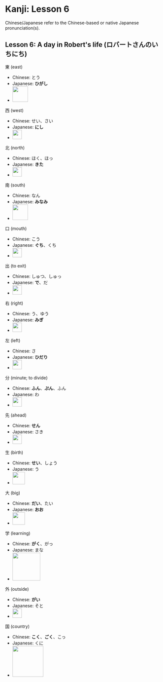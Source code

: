 # Kanji: Lesson 6

Chinese/Japanese refer to the Chinese-based or native Japanese pronunciation(s).

## Lesson 6: A day in Robert's life (ロバートさんのいちにち)

東 (east)

- Chinese: とう
- Japanese: **ひがし**
- <img src="/Users/cvalenti/Workspace/Notes/languages/japanese/genki-elementary-japanese/imgs/kanji-east-stroke-order.png" height=50>

西 (west)

- Chinese: せい、さい
- Japanese: **にし**
- <img src="/Users/cvalenti/Workspace/Notes/languages/japanese/genki-elementary-japanese/imgs/kanji-west-stroke-order.png" height=30>

北 (north)

- Chinese: ほく、ほっ
- Japanese: **きた**
- <img src="/Users/cvalenti/Workspace/Notes/languages/japanese/genki-elementary-japanese/imgs/kanji-north-stroke-order.png" height=30>

南 (south)

- Chinese: なん
- Japanese: **みなみ**
- <img src="/Users/cvalenti/Workspace/Notes/languages/japanese/genki-elementary-japanese/imgs/kanji-south-stroke-order.png" height=50>

口 (mouth)

- Chinese: こう
- Japanese: **ぐち**、くち
- <img src="/Users/cvalenti/Workspace/Notes/languages/japanese/genki-elementary-japanese/imgs/kanji-mouth-stroke-order.png" height=30>

出 (to exit)

- Chinese: しゅつ、しゅっ
- Japanese: **で**、だ
- <img src="/Users/cvalenti/Workspace/Notes/languages/japanese/genki-elementary-japanese/imgs/kanji-to-exit-stroke-order.png" height=30>

右 (right)

- Chinese: う、ゆう
- Japanese: **みぎ**
- <img src="/Users/cvalenti/Workspace/Notes/languages/japanese/genki-elementary-japanese/imgs/kanji-right-stroke-order.png" height=30>

左 (left)

- Chinese: さ
- Japanese: **ひだり**
- <img src="/Users/cvalenti/Workspace/Notes/languages/japanese/genki-elementary-japanese/imgs/kanji-left-stroke-order.png" height=30>

分 (minute; to divide)

- Chinese: **ふん**、**ぷん**、ふん
- Japanese: わ
- <img src="/Users/cvalenti/Workspace/Notes/languages/japanese/genki-elementary-japanese/imgs/kanji-minute-stroke-order.png" height=30>

先 (ahead)

- Chinese: **せん**
- Japanese: さき
- <img src="/Users/cvalenti/Workspace/Notes/languages/japanese/genki-elementary-japanese/imgs/kanji-ahead-stroke-order.png" height=30>

生 (birth)

- Chinese: **せい**、しょう
- Japanese: う
- <img src="/Users/cvalenti/Workspace/Notes/languages/japanese/genki-elementary-japanese/imgs/kanji-birth-stroke-order.png" height=40>

大 (big)

- Chinese: **だい**、たい
- Japanese: **おお**
- <img src="/Users/cvalenti/Workspace/Notes/languages/japanese/genki-elementary-japanese/imgs/kanji-big-stroke-order.jpg" height=40>

学 (learning)

- Chinese: **がく**、がっ
- Japanese: まな
- <img src="/Users/cvalenti/Workspace/Notes/languages/japanese/genki-elementary-japanese/imgs/kanji-learning-stroke-order.png" height=90>

外 (outside)

- Chinese: **がい**
- Japanese: そと
- <img src="/Users/cvalenti/Workspace/Notes/languages/japanese/genki-elementary-japanese/imgs/kanji-outside-stroke-order.png" height=30>

国 (country)

- Chinese: **こく**、**ごく**、こっ
- Japanese: くに
- <img src="/Users/cvalenti/Workspace/Notes/languages/japanese/genki-elementary-japanese/imgs/kanji-country-stroke-order.png" height=100>

